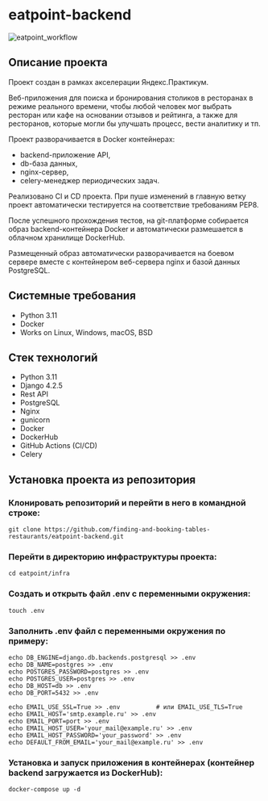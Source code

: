 # eatpoint-backend
![eatpoint_workflow](https://github.com/finding-and-booking-tables-restaurants/eatpoint-backend/actions/workflows/eatpoint_workflows.yml/badge.svg)

## Описание проекта

Проект создан в рамках акселерации Яндекс.Практикум.

Веб-приложения для поиска и бронирования столиков в ресторанах 
в режиме реального времени, чтобы любой человек мог выбрать ресторан или кафе 
на основании отзывов и рейтинга, а также для ресторанов, 
которые могли бы улучшать процесс, вести аналитику и тп.

Проект разворачивается в Docker контейнерах: 
- backend-приложение API, 
- db-база данных, 
- nginx-сервер,
- celery-менеджер периодических задач. 

Реализовано CI и CD проекта. 
При пуше изменений в главную ветку проект автоматически тестируется на соответствие требованиям PEP8.

После успешного прохождения тестов, на git-платформе собирается образ backend-контейнера Docker 
и автоматически размешается в облачном хранилище DockerHub.

Размещенный образ автоматически разворачивается на боевом сервере вместе 
с контейнером веб-сервера nginx и базой данных PostgreSQL.

## Системные требования
- Python 3.11
- Docker
- Works on Linux, Windows, macOS, BSD

## Стек технологий
- Python 3.11
- Django 4.2.5
- Rest API
- PostgreSQL
- Nginx
- gunicorn
- Docker
- DockerHub
- GitHub Actions (CI/CD)
- Celery

## Установка проекта из репозитория
### Клонировать репозиторий и перейти в него в командной строке:

```git clone https://github.com/finding-and-booking-tables-restaurants/eatpoint-backend.git```

### Перейти в директорию инфраструктуры проекта:
``` cd eatpoint/infra ```

### Создать и открыть файл .env с переменными окружения:

```touch .env```
### Заполнить .env файл с переменными окружения по примеру:
```
echo DB_ENGINE=django.db.backends.postgresql >> .env
echo DB_NAME=postgres >> .env
echo POSTGRES_PASSWORD=postgres >> .env
echo POSTGRES_USER=postgres >> .env
echo DB_HOST=db >> .env
echo DB_PORT=5432 >> .env

echo EMAIL_USE_SSL=True >> .env          # или EMAIL_USE_TLS=True
echo EMAIL_HOST='smtp.example.ru' >> .env
echo EMAIL_PORT=port >> .env
echo EMAIL_HOST_USER='your_mail@example.ru' >> .env
echo EMAIL_HOST_PASSWORD='your_password' >> .env
echo DEFAULT_FROM_EMAIL='your_mail@example.ru' >> .env

```

### Установка и запуск приложения в контейнерах (контейнер backend загружается из DockerHub):
```docker-compose up -d```

